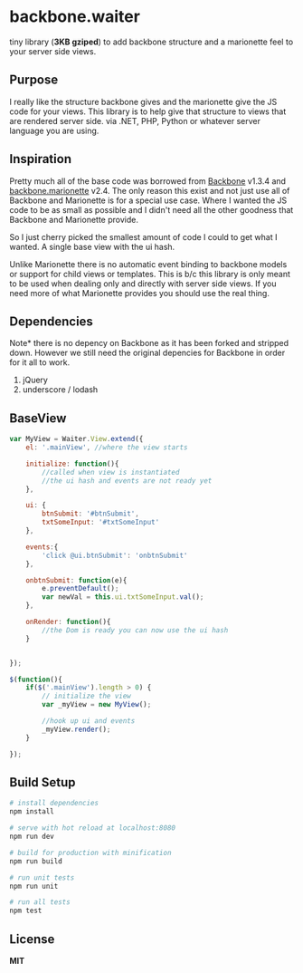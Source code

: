 


# backbone.waiter
tiny library (**3KB gziped**) to add backbone structure and a marionette feel to
your server side views.

## Purpose
I really like the structure backbone gives and the marionette give the JS code for your views.
This library is to help give that structure to views that are rendered server side.
via .NET, PHP, Python or whatever server language you are using.

## Inspiration
Pretty much all of the base code was borrowed from [Backbone](http://backbonejs.org/) v1.3.4 and [backbone.marionette](https://github.com/marionettejs/backbone.marionette) v2.4.
The only reason this exist and not just use all of Backbone and Marionette is for a special use case.
Where I wanted the JS code to be as small as possible and I didn't need all the other goodness that Backbone and Marionette provide.

So I just cherry picked the smallest amount of code I could to get what I wanted.
A single base view with the ui hash.

Unlike Marionette there is no automatic event binding to backbone models or support for
child views or templates. This is b/c this library is only meant to be used when dealing
only and directly with server side views. If you need more of what Marionette provides you
should use the real thing.

## Dependencies
Note* there is no depency on Backbone as it has been forked and stripped down. However we still need the original depencies for Backbone in order for it all to work.
1. jQuery
2. underscore / lodash

## BaseView
```javascript
var MyView = Waiter.View.extend({
	el: '.mainView', //where the view starts

	initialize: function(){
		//called when view is instantiated
		//the ui hash and events are not ready yet
	},

	ui: {
		btnSubmit: '#btnSubmit',
		txtSomeInput: '#txtSomeInput'
	},

	events:{
		'click @ui.btnSubmit': 'onbtnSubmit'
	},

	onbtnSubmit: function(e){
		e.preventDefault();
		var newVal = this.ui.txtSomeInput.val();
	},

	onRender: function(){
		//the Dom is ready you can now use the ui hash
	}


});

$(function(){
	if($('.mainView').length > 0) {
		// initialize the view
		var _myView = new MyView();

		//hook up ui and events
		_myView.render();
	}

});

```

## Build Setup

``` bash
# install dependencies
npm install

# serve with hot reload at localhost:8080
npm run dev

# build for production with minification
npm run build

# run unit tests
npm run unit

# run all tests
npm test
```


## License
**MIT**
